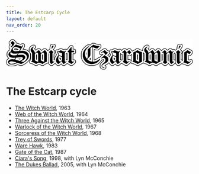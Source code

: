```yaml
---
title: The Estcarp Cycle
layout: default
nav_order: 20
---
```


![Witch World](../assets/img/swiat_czarownic.png "Witch World")

# The Estcarp cycle 

* [The Witch World](estcarp/01-witch-world.md), 1963
* [Web of the Witch World](estcarp/02-web-of-the-witch-world.md), 1964
* [Three Against the Witch World](estcarp/03-three-against-the-witch-world.md), 1965
* [Warlock of the Witch World](estcarp/04-warlock-of-the-witch-world.md), 1967
* [Sorceress of the Witch World](estcarp/04-warlock-of-the-witch-world.md), 1968
* [Trey of Swords](estcarp/06-trey-of-swords.md), 1977
* [Ware Hawk](estcarp/07-ware-hawk.md), 1983
* [Gate of the Cat](estcarp/08-gate-of-the-cat.md), 1987
* [Ciara's Song](estcarp/09-ciaras-song.md), 1998, with Lyn McConchie
* [The Dukes Ballad](estcarp/10-dukes-ballad.md), 2005, with Lyn McConchie
